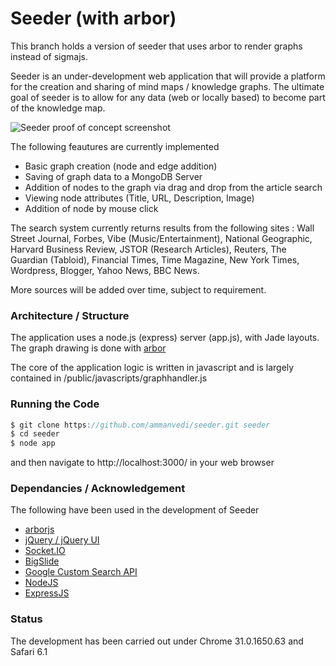 # Seeder (with arbor)

This branch holds a version of seeder that uses arbor to render graphs instead of sigmajs.

Seeder is an under-development web application that will provide a platform for the creation and sharing of mind maps / knowledge graphs. The ultimate goal of seeder is to allow for any data (web or locally based) to become part of the knowledge map.

![Seeder proof of concept screenshot](http://i.imgur.com/1q6lNYo.png)


The following feautures are currently implemented

 * Basic graph creation (node and edge addition)
 * Saving of graph data to a MongoDB Server
 * Addition of nodes to the graph via drag and drop from the article search
 * Viewing node attributes (Title, URL, Description, Image)
 * Addition of node by mouse click 
 

The search system currently returns results from the following sites : Wall Street Journal, Forbes, Vibe (Music/Entertainment), National Geographic, Harvard Business Review, JSTOR (Research Articles), Reuters, The Guardian (Tabloid), Financial Times, Time Magazine, New York Times, Wordpress, Blogger, Yahoo News, BBC News.

More sources will be added over time, subject to requirement.
 
### Architecture / Structure

The application uses a node.js (express) server (app.js), with Jade layouts. The graph drawing is done with [arbor](http://arborjs.org/)

The core of the application logic is written in javascript and is largely contained in /public/javascripts/graphhandler.js

### Running the Code

```javascript
$ git clone https://github.com/ammanvedi/seeder.git seeder
$ cd seeder
$ node app
```
and then navigate to http://localhost:3000/ in your web browser

### Dependancies / Acknowledgement

The following have been used in the development of Seeder

* [arborjs](http://arborjs.org/)
* [jQuery / jQuery UI](https://github.com/jquery/jquery)
* [Socket.IO](https://github.com/learnboost/socket.io)
* [BigSlide](https://github.com/ascott1/bigSlide.js)
* [Google Custom Search API](https://developers.google.com/custom-search/)
* [NodeJS](http://nodejs.org/)
* [ExpressJS](http://expressjs.com/)

### Status

The development has been carried out under Chrome 31.0.1650.63 and Safari 6.1

